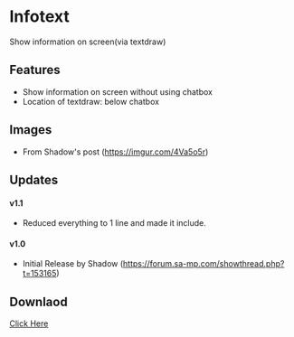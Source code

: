 # Infotext
Show information on screen(via textdraw)

## Features
- Show information on screen without using chatbox
- Location of textdraw: below chatbox

## Images
- From Shadow's post (https://imgur.com/4Va5o5r)

## Updates
#### v1.1
- Reduced everything to 1 line and made it include.

#### v1.0
- Initial Release by Shadow (https://forum.sa-mp.com/showthread.php?t=153165)

## Downlaod
<a href ="https://github.com/siddharthamks/Infotext/releases">Click Here</a>
